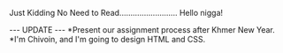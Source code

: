 Just Kidding No Need to Read..........................
Hello nigga! 

--- UPDATE ---
*Present our assignment process after Khmer New Year.
*I'm Chivoin, and I'm going to design HTML and CSS.
